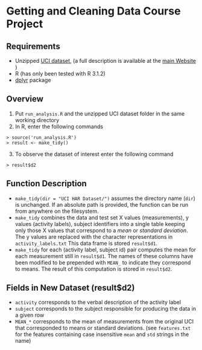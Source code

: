# Getting and Cleaning Data Course Project 
## Requirements 

- Unzipped [UCI dataset](https://d396qusza40orc.cloudfront.net/getdata%2Fprojectfiles%2FUCI%20HAR%20Dataset.zip ), (a full description is available at the [main Website](http://archive.ics.uci.edu/ml/datasets/Human+Activity+Recognition+Using+Smartphones)  )
- R (has only been tested with R 3.1.2)
- [dplyr](http://cran.r-project.org/web/packages/dplyr/index.html) package 

## Overview 
1. Put `run_analysis.R` and the unzipped UCI dataset folder in the same working directory
2. In R, enter the following commands 
```
> source('run_analysis.R')
> result <- make_tidy()
```
3. To observe the dataset of interest enter the following command
```
> result$d2 
```

## Function Description 
- `make_tidy(dir = "UCI HAR Dataset/")` assumes the directory name (`dir`) is unchanged.  If an absolute path is provided, the function can be run from anywhere on the filesystem. 
- `make_tidy` combines the data and test set X values (measurements), y values (activity labels), subject identifiers into a single table keeping only those X values that correspond to a _mean_ or _standard deviation_.  The y values are replaced with the character representations in `activity_labels.txt`  This data frame is stored `result$d1`.
- `make_tidy` for each (activity label, subject id) pair computes the mean for each measurement still in `result$d1`.  The names of these columns have been modified to be prepended with `MEAN_` to indicate they correspond to means.  The result of this computation is stored in `result$d2`.

## Fields in New Dataset (result$d2)
- `activity` corresponds to the verbal description of the activity label
- `subject` corresponds to the subject responsible for producing the data in a given row
- `MEAN_*` corresponds to the mean of measurements from the original UCI that corresponded to means or standard deviations. (see `features.txt` for the features containing case insensitive `mean` and `std` strings in the name)
